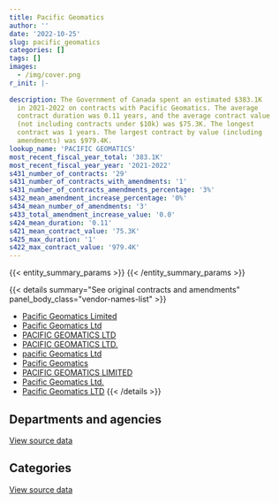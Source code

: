 ```yaml
---
title: Pacific Geomatics
author: ''
date: '2022-10-25'
slug: pacific_geomatics
categories: []
tags: []
images:
  - /img/cover.png
r_init: |-
  
description: The Government of Canada spent an estimated $383.1K
  in 2021-2022 on contracts with Pacific Geomatics. The average
  contract duration was 0.11 years, and the average contract value
  (not including contracts under $10k) was $75.3K. The longest
  contract was 1 years. The largest contract by value (including
  amendments) was $979.4K.
lookup_name: 'PACIFIC GEOMATICS'
most_recent_fiscal_year_total: '383.1K'
most_recent_fiscal_year_year: '2021-2022'
s431_number_of_contracts: '29'
s431_number_of_contracts_with_amendments: '1'
s431_number_of_contracts_amendments_percentage: '3%'
s432_mean_amendment_increase_percentage: '0%'
s434_mean_number_of_amendments: '3'
s433_total_amendment_increase_value: '0.0'
s424_mean_duration: '0.11'
s421_mean_contract_value: '75.3K'
s425_max_duration: '1'
s422_max_contract_value: '979.4K'
---
```


<script src="/rmarkdown-libs/htmlwidgets/htmlwidgets.js"></script>
<link href="/rmarkdown-libs/datatables-css/datatables-crosstalk.css" rel="stylesheet" />
<script src="/rmarkdown-libs/datatables-binding/datatables.js"></script>
<script src="/rmarkdown-libs/jquery/jquery-3.6.0.min.js"></script>
<link href="/rmarkdown-libs/dt-core-bootstrap/css/dataTables.bootstrap.min.css" rel="stylesheet" />
<link href="/rmarkdown-libs/dt-core-bootstrap/css/dataTables.bootstrap.extra.css" rel="stylesheet" />
<script src="/rmarkdown-libs/dt-core-bootstrap/js/jquery.dataTables.min.js"></script>
<script src="/rmarkdown-libs/dt-core-bootstrap/js/dataTables.bootstrap.min.js"></script>
<link href="/rmarkdown-libs/crosstalk/css/crosstalk.min.css" rel="stylesheet" />
<script src="/rmarkdown-libs/crosstalk/js/crosstalk.min.js"></script>
<script src="/rmarkdown-libs/htmlwidgets/htmlwidgets.js"></script>
<link href="/rmarkdown-libs/datatables-css/datatables-crosstalk.css" rel="stylesheet" />
<script src="/rmarkdown-libs/datatables-binding/datatables.js"></script>
<script src="/rmarkdown-libs/jquery/jquery-3.6.0.min.js"></script>
<link href="/rmarkdown-libs/dt-core-bootstrap/css/dataTables.bootstrap.min.css" rel="stylesheet" />
<link href="/rmarkdown-libs/dt-core-bootstrap/css/dataTables.bootstrap.extra.css" rel="stylesheet" />
<script src="/rmarkdown-libs/dt-core-bootstrap/js/jquery.dataTables.min.js"></script>
<script src="/rmarkdown-libs/dt-core-bootstrap/js/dataTables.bootstrap.min.js"></script>
<link href="/rmarkdown-libs/crosstalk/css/crosstalk.min.css" rel="stylesheet" />
<script src="/rmarkdown-libs/crosstalk/js/crosstalk.min.js"></script>

{{< entity_summary_params >}}
{{< /entity_summary_params >}}

{{< details summary="See original contracts and amendments" panel_body_class="vendor-names-list" >}}
- [Pacific Geomatics Limited](https://search.open.canada.ca/en/ct/?sort=contract_value_f%20desc&page=1&search_text=%22Pacific%20Geomatics%20Limited%22)
- [Pacific Geomatics Ltd](https://search.open.canada.ca/en/ct/?sort=contract_value_f%20desc&page=1&search_text=%22Pacific%20Geomatics%20Ltd%22)
- [PACIFIC GEOMATICS LTD](https://search.open.canada.ca/en/ct/?sort=contract_value_f%20desc&page=1&search_text=%22PACIFIC%20GEOMATICS%20LTD%22)
- [PACIFIC GEOMATICS LTD.](https://search.open.canada.ca/en/ct/?sort=contract_value_f%20desc&page=1&search_text=%22PACIFIC%20GEOMATICS%20LTD.%22)
- [pacific Geomatics Ltd](https://search.open.canada.ca/en/ct/?sort=contract_value_f%20desc&page=1&search_text=%22pacific%20Geomatics%20Ltd%22)
- [Pacific Geomatics](https://search.open.canada.ca/en/ct/?sort=contract_value_f%20desc&page=1&search_text=%22Pacific%20Geomatics%22)
- [PACIFIC GEOMATICS LIMITED](https://search.open.canada.ca/en/ct/?sort=contract_value_f%20desc&page=1&search_text=%22PACIFIC%20GEOMATICS%20LIMITED%22)
- [Pacific Geomatics Ltd.](https://search.open.canada.ca/en/ct/?sort=contract_value_f%20desc&page=1&search_text=%22Pacific%20Geomatics%20Ltd.%22)
- [Pacific Geomatics LTD](https://search.open.canada.ca/en/ct/?sort=contract_value_f%20desc&page=1&search_text=%22Pacific%20Geomatics%20LTD%22)
{{< /details >}}

## Departments and agencies

<div id="htmlwidget-1" style="width:100%;height:auto;" class="datatables html-widget"></div>
<script type="application/json" data-for="htmlwidget-1">{"x":{"style":"bootstrap","filter":"none","vertical":false,"data":[["<a href=\"/departments/dfatd-maecd/\">Global Affairs Canada<\/a>","<a href=\"/departments/dnd-mdn/\">National Defence<\/a>","<a href=\"/departments/nrcan-rncan/\">Natural Resources Canada<\/a>","<a href=\"/departments/pwgsc-tpsgc/\">Public Services and Procurement Canada<\/a>"],[5922.78,418093.92,null,null],[1966989.45,null,62260.8,null],[18411.35,36267.21,null,null],[24516.2,188413.41,124124.2,46033.56]],"container":"<table class=\"table table-striped table-hover row-border order-column display\">\n  <thead>\n    <tr>\n      <th>Department<\/th>\n      <th>2018-2019<\/th>\n      <th>2019-2020<\/th>\n      <th>2020-2021<\/th>\n      <th>2021-2022<\/th>\n    <\/tr>\n  <\/thead>\n<\/table>","options":{"order":[[4,"desc"]],"pageLength":10,"autoWidth":true,"columnDefs":[{"targets":1,"render":"function(data, type, row, meta) {\n    return type !== 'display' ? data : DTWidget.formatCurrency(data, \"$\", 2, 3, \",\", \".\", true, null);\n  }"},{"targets":2,"render":"function(data, type, row, meta) {\n    return type !== 'display' ? data : DTWidget.formatCurrency(data, \"$\", 2, 3, \",\", \".\", true, null);\n  }"},{"targets":3,"render":"function(data, type, row, meta) {\n    return type !== 'display' ? data : DTWidget.formatCurrency(data, \"$\", 2, 3, \",\", \".\", true, null);\n  }"},{"targets":4,"render":"function(data, type, row, meta) {\n    return type !== 'display' ? data : DTWidget.formatCurrency(data, \"$\", 2, 3, \",\", \".\", true, null);\n  }"},{"width":"16%","targets":[1,2,3,4]},{"className":"dt-right","targets":[1,2,3,4]}],"orderClasses":false}},"evals":["options.columnDefs.0.render","options.columnDefs.1.render","options.columnDefs.2.render","options.columnDefs.3.render"],"jsHooks":[]}</script>
<p class="text-right">
<a href="https://github.com/GoC-Spending/contracts-data/tree/main/data/out/vendors/pacific_geomatics/summary_by_fiscal_year_by_department.csv" class="source-data-link btn btn-link">View source data</a>
</p>

## Categories

<div id="htmlwidget-2" style="width:100%;height:auto;" class="datatables html-widget"></div>
<script type="application/json" data-for="htmlwidget-2">{"x":{"style":"bootstrap","filter":"none","vertical":false,"data":[["<a href=\"/categories/office_management/\">Office management<\/a>","<a href=\"/categories/defence/\">Defence<\/a>","<a href=\"/categories/professional_services/\">Professional services<\/a>","<a href=\"/categories/information_technology/\">Information technology<\/a>","<a href=\"/categories/industrial_products_and_services/\">Industrial products and services<\/a>"],[null,109810.7,308283.22,5922.78,null],[null,null,62260.8,1966989.45,null],[null,null,null,18411.35,36267.21],[25532.17,12200.41,320838.59,24516.2,null]],"container":"<table class=\"table table-striped table-hover row-border order-column display\">\n  <thead>\n    <tr>\n      <th>Category<\/th>\n      <th>2018-2019<\/th>\n      <th>2019-2020<\/th>\n      <th>2020-2021<\/th>\n      <th>2021-2022<\/th>\n    <\/tr>\n  <\/thead>\n<\/table>","options":{"order":[[4,"desc"]],"dom":"t","pageLength":30,"autoWidth":true,"columnDefs":[{"targets":1,"render":"function(data, type, row, meta) {\n    return type !== 'display' ? data : DTWidget.formatCurrency(data, \"$\", 2, 3, \",\", \".\", true, null);\n  }"},{"targets":2,"render":"function(data, type, row, meta) {\n    return type !== 'display' ? data : DTWidget.formatCurrency(data, \"$\", 2, 3, \",\", \".\", true, null);\n  }"},{"targets":3,"render":"function(data, type, row, meta) {\n    return type !== 'display' ? data : DTWidget.formatCurrency(data, \"$\", 2, 3, \",\", \".\", true, null);\n  }"},{"targets":4,"render":"function(data, type, row, meta) {\n    return type !== 'display' ? data : DTWidget.formatCurrency(data, \"$\", 2, 3, \",\", \".\", true, null);\n  }"},{"width":"16%","targets":[1,2,3,4]},{"className":"dt-right","targets":[1,2,3,4]}],"orderClasses":false,"lengthMenu":[10,25,30,50,100]}},"evals":["options.columnDefs.0.render","options.columnDefs.1.render","options.columnDefs.2.render","options.columnDefs.3.render"],"jsHooks":[]}</script>
<p class="text-right">
<a href="https://github.com/GoC-Spending/contracts-data/tree/main/data/out/vendors/pacific_geomatics/summary_by_fiscal_year_by_category.csv" class="source-data-link btn btn-link">View source data</a>
</p>
